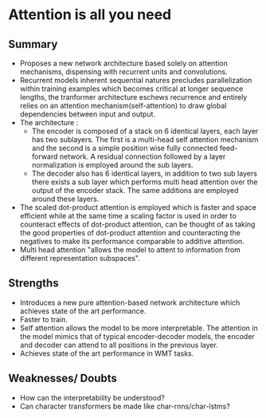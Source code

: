 # Attention is all you need

## Summary

- Proposes a new network architecture based solely on attention mechanisms, dispensing with recurrent units and convolutions.
- Recurrent models inherent sequential natures precludes parallelization within training examples which becomes critical at longer 
sequence lengths, the tranformer architecture eschews recurrence and entirely relies on an attention mechanism(self-attention) to draw global dependencies 
between input and output.
- The architecture :
  - The encoder is composed of a stack on 6 identical layers, each layer has two sublayers. The first is a multi-head self attention
  mechanism and the second is a simple position wise fully connected feed-forward network. A residual connection followed by a layer 
  normalization is employed around the sub layers.
  - The decoder also has 6 identical layers, in addition to two sub layers there exists a sub layer which performs multi head attention 
  over the output of the encoder stack. The same additions are employed around these layers.
- The scaled dot-product attention is employed which is faster and space efficient while at the same time a scaling factor is used in order 
to counteract effects of dot-product attention, can be thought of as taking the good properties of dot-product attention and counteracting 
the negatives to make its performance comparable to additive attention.
- Multi head attention "allows the model to attent to information from different representation subspaces". 

## Strengths
- Introduces a new pure attention-based network architecture which achieves state of the art performance.
- Faster to train. 
- Self attention allows the model to be more interpretable. The attention in the model mimics that of typical encoder-decoder models, the encoder and decoder can attend to all positions in the previous layer.  
- Achieves state of the art performance in WMT tasks.

## Weaknesses/ Doubts
- How can the interpretability be understood?
- Can character transformers be made like char-rnns/char-lstms?
